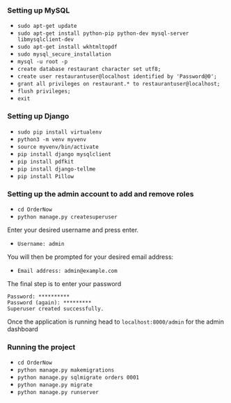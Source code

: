 
### Setting up MySQL

- `sudo apt-get update`
- `sudo apt-get install python-pip python-dev mysql-server libmysqlclient-dev`
- `sudo apt-get install wkhtmltopdf`
- `sudo mysql_secure_installation`
- `mysql -u root -p`
- `create database restaurant character set utf8;`
- `create user restaurantuser@localhost identified by 'Password@0';`
- `grant all privileges on restaurant.* to restaurantuser@localhost;`
- `flush privileges;`
- `exit`

### Setting up Django

- `sudo pip install virtualenv`
- `python3 -m venv myvenv`
- `source myvenv/bin/activate`
- `pip install django mysqlclient`
- `pip install pdfkit`
- `pip install django-tellme`
- `pip install Pillow`

### Setting up the admin account to add and remove roles
- `cd OrderNow`
- `python manage.py createsuperuser`

Enter your desired username and press enter.
- `Username: admin` 

You will then be prompted for your desired email address:
- `Email address: admin@example.com`

The final step is to enter your password
```
Password: **********
Password (again): *********
Superuser created successfully.
```
Once the application is running head to `localhost:8000/admin` for the admin dashboard
### Running the project

- `cd OrderNow`
- `python manage.py makemigrations`
- `python manage.py sqlmigrate orders 0001`
- `python manage.py migrate`
- `python manage.py runserver`
